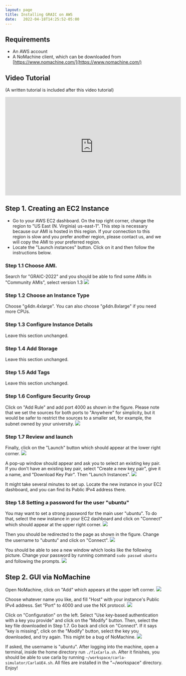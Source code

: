 ```yaml
---
layout: page
title: Installing GRAIC on AWS
date:   2022-04-18T14:25:52-05:00
---
```

## Requirements
- An AWS account
- A NoMachine client, which can be downloaded from [https://www.nomachine.com/](https://www.nomachine.com/)

## Video Tutorial
(A written tutorial is included after this video tutorial)
<center>
<iframe width="560" height="315" src="https://www.youtube.com/embed/nqaC1ZXb4H0" title="YouTube video player" frameborder="0" allow="accelerometer; autoplay; clipboard-write; encrypted-media; gyroscope; picture-in-picture" allowfullscreen></iframe>
</center>

## Step 1. Creating an EC2 Instance
- Go to your AWS EC2 dashboard. On the top right corner, change the region to "US East (N. Virginia) us-east-1". This step is necessary because our AMI is hosted in this region. If your connection to this region is slow and you prefer another region, please contact us, and we will copy the AMI to your preferred region.
- Locate the "Launch instances" button. Click on it and then follow the instructions below.

### Step 1.1 Choose AMI.
Search for "GRAIC-2022" and you should be able to find some AMIs in "Community AMIs", select version 1.3
<img src="/Race/assets/ami_v1.3.png">

### Step 1.2 Choose an Instance Type
Choose "g4dn.4xlarge". You can also choose "g4dn.8xlarge" if you need more CPUs.

### Step 1.3 Configure Instance Details
Leave this section unchanged.

### Step 1.4 Add Storage
Leave this section unchanged.

### Step 1.5 Add Tags
Leave this section unchanged.

### Step 1.6 Configure Security Group
Click on "Add Rule" and add port 4000 as shown in the figure. Please note that we set the sources for both ports to "Anywhere" for simplicity, but it would be safer to restrict the sources to a smaller set, for example, the subnet owned by your university.
<img src="/Race/assets/portconfig.png">

### Step 1.7 Review and launch
Finally, click on the "Launch" button which should appear at the lower right corner.
<img src="/Race/assets/launch.png">

A pop-up window should appear and ask you to select an existing key pair. If you don't have an existing key pair, select "Create a new key pair", give it a name, and "Download Key Pair". Then "Launch Instances".
<img src="/Race/assets/aws_key.png">

It might take several minutes to set up. Locate the new instance in your EC2 dashboard, and you can find its Public IPv4 address there.

### Step 1.8 Setting a password for the user "ubuntu"
You may want to set a strong password for the main user "ubuntu". To do that, select the new instance in your EC2 dashboard and click on "Connect" which should appear at the upper right corner.
<img src="/Race/assets/instancerunning.png">

Then you should be redirected to the page as shown in the figure. Change the username to "ubuntu" and click on "Connect".
<img src="/Race/assets/connect.png">

You should be able to see a new window which looks like the following picture. Change your password by running command ```sudo passwd ubuntu``` and following the prompts.
<img src="/Race/assets/webterminal.png">

## Step 2. GUI via NoMachine
Open NoMachine, click on "Add" which appears at the upper left corner.
<img src="/Race/assets/nomachine_login.png">

Choose whatever name you like, and fill "Host" with your instance's Public IPv4 address. Set "Port" to 4000 and use the NX protocol.
<img src="/Race/assets/nomachine_address.png">

 Click on "Configuration" on the left. Select "Use key-based authentication with a key you provide" and click on the "Modify" button. Then, select the key file downloaded in Step 1.7. Go back and click on "Connect". If it says "key is missing", click on the "Modify" button, select the key you downloaded, and try again. This might be a bug of NoMachine.
<img src="/Race/assets/nomachine_config.png">

If asked, the username is "ubuntu". After logging into the machine, open a terminal, inside the home directory run ```./fixCarla.sh```. After it finishes, you should be able to use carla by running ```~/workspace/carla-simulator/CarlaUE4.sh```. All files are installed in the "~/workspace" directory. Enjoy!
